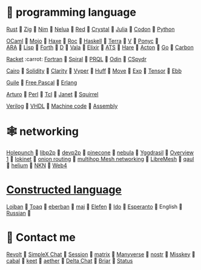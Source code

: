 # :lady_beetle: programming language
[Rust](https://github.com/rust-lang/rust) :carrot:
[Zig](https://github.com/ziglang/zig) :carrot: 
[Nim](https://github.com/nim-lang/Nim) :carrot: 
[Nelua](https://github.com/edubart/nelua-lang) :carrot: 
[Red](https://github.com/red/red) :carrot: 
[Crystal](https://github.com/crystal-lang/crystal) :carrot: 
[Julia](https://github.com/JuliaLang/julia) :carrot: 
[Codon](https://github.com/exaloop/codon) :carrot:
[Python](https://en.wikipedia.org/wiki/Python_(programming_language)) 




[OCaml](https://github.com/ocaml/ocaml) :carrot: 
[Mojo](https://www.modular.com/mojo) :carrot: 
[Haxe](https://github.com/HaxeFoundation/haxe) :carrot: 
[Roc](https://github.com/roc-lang/roc) :carrot: 
[Haskell](https://en.wikipedia.org/wiki/Haskell) :carrot: 
[Terra](https://github.com/terralang/terra) :carrot: 
[V](https://github.com/vlang/v) :carrot: 
[Ponyc](https://github.com/ponylang/ponyc) :carrot:  
[ARA](https://www.adaic.org/) :carrot: 
[Lisp](https://common-lisp.net/) :carrot: 
[Forth](https://forth-standard.org/) :carrot: 
[D](https://dlang.org/) :carrot: 
[Vala](https://vala.dev/) :carrot: 
[Elixir](https://elixir-lang.org/) :carrot: 
[ATS](https://www.cs.bu.edu/~hwxi/atslangweb/) :carrot: 
[Hare](https://harelang.org/) :carrot: 
[Acton](https://github.com/actonlang/acton) :carrot:
[Go](https://go.dev/)  :carrot: 
[Carbon](https://github.com/carbon-language/carbon-lang) 


[Racket](https://en.wikipedia.org/wiki/Racket_(programming_language)) :carrot: 
[Fortran](https://fortran-lang.org/) :carrot: 
[Spiral](https://github.com/mrakgr/The-Spiral-Language) :carrot: 
[PRQL](https://github.com/PRQL/prql) :carrot: 
[Odin](https://github.com/odin-lang/Odin) :carrot: 
[CSpydr](https://github.com/Spydr06/CSpydr)  

[Cairo](https://github.com/starkware-libs/cairo) :carrot: 
[Solidity](https://github.com/ethereum/solidity) :carrot: 
[Clarity](https://clarity-lang.org/) :carrot: 
[Vyper](https://github.com/vyperlang/vyper) :carrot: 
[Huff](https://github.com/huff-language/huff-rs) :carrot: 
[Move](https://github.com/move-language/move) :carrot: 
[Exo](https://github.com/exo-lang/exo) :carrot: 
[Tensor](https://github.com/gilbo/atl) :carrot: 
[Ebb](https://github.com/gilbo/ebb) 

[Guile](https://www.gnu.org/software/guile/) :carrot: 
[Free Pascal](https://en.wikipedia.org/wiki/Free_Pascal) :carrot: 
[Erlang](https://en.wikipedia.org/wiki/Erlang_(programming_language))

[Arturo](https://github.com/arturo-lang/arturo) :carrot: 
[Perl](https://en.wikipedia.org/wiki/Perl) :carrot: 
[Tcl](https://en.wikipedia.org/wiki/Tcl) :carrot: 
[Janet](https://github.com/janet-lang/janet) :carrot: 
[Squirrel](https://github.com/albertodemichelis/squirrel)

[Verilog](https://en.wikipedia.org/wiki/Verilog) :carrot: 
[VHDL](https://en.wikipedia.org/wiki/VHDL) :carrot: 
[Machine code](https://en.wikipedia.org/wiki/Machine_code) :carrot: 
[Assembly](https://en.wikipedia.org/wiki/Assembly_language)

# :spider_web: networking
[Holepunch](https://hypercore-protocol.org/) :carrot:
[libp2p](https://libp2p.io/) :carrot:
[devp2p](https://github.com/ethereum/devp2p) :carrot:
[pinecone](https://github.com/matrix-org/pinecone) :carrot:
[nebula](https://github.com/slackhq/nebula) :carrot:
[Yggdrasil](https://yggdrasil-network.github.io/) :carrot:
[Overview 1](https://en.bitcoin.it/wiki/Satoshi_Client_Node_Discovery) :carrot:
[lokinet](https://github.com/oxen-io/lokinet) :carrot:
[onion routing](https://en.wikipedia.org/wiki/Tor_(network)) :carrot:
[multihop Mesh networking](https://freifunk.net/en/) :carrot:
[LibreMesh](https://libremesh.org/) :carrot:
[qaul](https://github.com/qaul/qaul.net) :carrot:
[helium](https://www.helium.com/) :carrot:
[NKN](https://nkn.org/) :carrot:
[Web4](https://en.everybodywiki.com/Web4)

# [Constructed language](https://github.com/Pantyhose-X/Logical)
[Lojban](https://mw.lojban.org/index.php?title=Lojban&setlang=en-US) :bee:
[Toaq](https://toaq.net/) :bee:
[eberban](https://github.com/eberban/eberban) :bee:
[maj](https://github.com/sage-code/maj) :bee:
[Elefen](https://elefen.org/) :bee:
[Ido](https://en.wikipedia.org/wiki/Ido) :bee:
[Esperanto](https://en.wikipedia.org/wiki/Esperanto) :bee:
English :bee:
[Russian](https://en.wikipedia.org/wiki/Languages_used_on_the_Internet) :bee:
# :seedling: Contact me
[Revolt](https://rvlt.gg/) :carrot:
[SimpleX Chat](https://simplex.chat/) :carrot:
[Session](https://github.com/oxen-io) :carrot:
[matrix](https://matrix.org/) :carrot:
[Manyverse](https://www.manyver.se/) :carrot:
[nostr](https://github.com/topics/nostr) :carrot:
[Misskey](https://github.com/misskey-dev/misskey) :carrot:
[cabal](https://cabal.chat/) :carrot:
[keet](https://keet.io/) :carrot:
[aether](https://aether.app/) :carrot:
[Delta Chat](https://f-droid.org/en/packages/com.b44t.messenger/) :carrot:
[Briar](https://f-droid.org/en/packages/org.briarproject.briar.android/) :carrot:
[Status](https://f-droid.org/en/packages/im.status.ethereum/)
